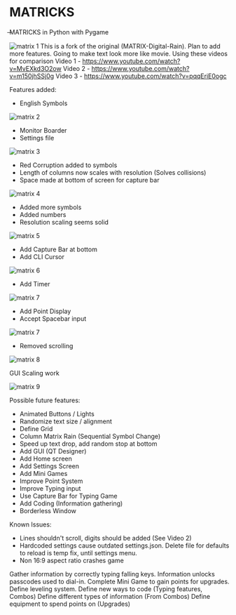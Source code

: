 #  MATRICKS
̶MATRICKS in Python with Pygame

![matrix 1](screenshot/9.png "Matrix")
This is a fork of the original (MATRIX-Digital-Rain). Plan to add more features.
Going to make text look more like movie.
Using these videos for comparison
Video 1 - https://www.youtube.com/watch?v=MvEXkd3O2ow
Video 2 - https://www.youtube.com/watch?v=m150jhSSj0g
Video 3 - https://www.youtube.com/watch?v=pqqEriE0ogc

Features added:
* English Symbols

![matrix 2](screenshot/1.png "English Symbols")

* Monitor Boarder
* Settings file

![matrix 3](screenshot/2.png "Monitor")

* Red Corruption added to symbols
* Length of columns now scales with resolution (Solves collisions)
* Space made at bottom of screen for capture bar

![matrix 4](screenshot/3.png "Corruption")

* Added more symbols
* Added numbers
* Resolution scaling seems solid

![matrix 5](screenshot/4.png "Symbols and Numbers")

* Add Capture Bar at bottom
* Add CLI Cursor

![matrix 6](screenshot/5.png "Cursor this bar")

* Add Timer 

![matrix 7](screenshot/6.png "Times up")

* Add Point Display
* Accept Spacebar input

![matrix 7](screenshot/7.png)

* Removed scrolling

![matrix 8](screenshot/8.png)

GUI Scaling work

![matrix 9](screenshot/9.png)

Possible future features:

* Animated Buttons / Lights
* Randomize text size / alignment
* Define Grid
* Column Matrix Rain (Sequential Symbol Change)
* Speed up text drop, add random stop at bottom
* Add GUI (QT Designer)
* Add Home screen
* Add Settings Screen
* Add Mini Games
* Improve Point System
* Improve Typing input
* Use Capture Bar for Typing Game
* Add Coding (Information gathering)
* Borderless Window

Known Issues:
* Lines shouldn't scroll, digits should be added (See Video 2)
* Hardcoded settings cause outdated settings.json. Delete file for defaults to reload is temp fix, until settings menu. 
* Non 16:9 aspect ratio crashes game


Gather information by correctly typing falling keys.
Information unlocks passcodes used to dial-in.
Complete Mini Game to gain points for upgrades.
Define leveling system.
Define new ways to code (Typing features, Combos)
Define different types of information (From Combos)
Define equipment to spend points on (Upgrades)